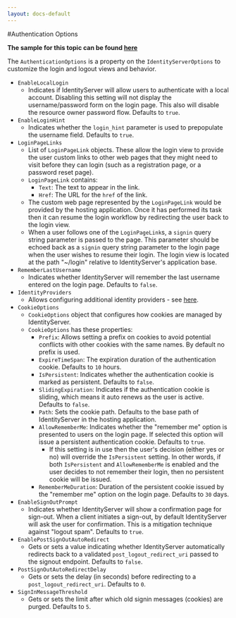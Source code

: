 ```yaml
---
layout: docs-default
---
```


#Authentication Options

**The sample for this topic can be found [here](https://github.com/thinktecture/Thinktecture.IdentityServer.v3.Samples/tree/master/source/CustomUserService)**

The `AuthenticationOptions` is a property on the `IdentityServerOptions` to customize the login and logout views and behavior.

* `EnableLocalLogin`
   * Indicates if IdentityServer will allow users to authenticate with a local account. Disabling this setting will not display the username/password form on the login page. This also will disable the resource owner password flow. Defaults to `true`.
* `EnableLoginHint`
   * Indicates whether the `login_hint` parameter is used to prepopulate the username field. Defaults to `true`.
* `LoginPageLinks`
   * List of `LoginPageLink` objects. These allow the login view to provide the user custom links to other web pages that they might need to visit before they can login (such as a registration page, or a password reset page). 
   * `LoginPageLink` contains:
      * `Text`: The text to appear in the link.
      * `Href`: The URL for the `href` of the link.
   * The custom web page represented by the `LoginPageLink` would be provided by the hosting application. Once it has performed its task then it can resume the login workflow by redirecting the user back to the login view.
   * When a user follows one of the `LoginPageLink`s, a `signin` query string parameter is passed to the page. This parameter should be echoed back as a `signin` query string parameter to the login page when the user wishes to resume their login. The login view is located at the path "~/login" relative to IdentityServer's application base. 
* `RememberLastUsername`
   * Indicates whether IdentityServer will remember the last username entered on the login page. Defaults to `false`.
* `IdentityProviders`
   * Allows configuring additional identity providers - see [here](identityProviders.html).
* `CookieOptions`
    * `CookieOptions` object that configures how cookies are managed by IdentityServer. 
    * `CookieOptions` has these properties:
       * `Prefix`: Allows setting a prefix on cookies to avoid potential conflicts with other cookies with the same names. By default no prefix is used.
       * `ExpireTimeSpan`: The expiration duration of the authentication cookie. Defaults to `10` hours.
       * `IsPersistent`: Indicates whether the authentication cookie is marked as persistent. Defaults to `false`.
       * `SlidingExpiration`: Indicates if the authentication cookie is sliding, which means it auto renews as the user is active. Defaults to `false`.
       * `Path`: Sets the cookie path. Defaults to the base path of IdentityServer in the hosting application.
       * `AllowRememberMe`: Indicates whether the "remember me" option is presented to users on the login page. If selected this option will issue a persistent authentication cookie. Defaults to `true`.
          * If this setting is in use then the user's decision (either yes or no) will override the `IsPersistent` setting. In other words, if both `IsPersistent` and `AllowRememberMe` is enabled and the user decides to not remember their login, then no persistent cookie will be issued.
       * `RememberMeDuration`: Duration of the persistent cookie issued by the "remember me" option on the login page. Defaults to `30` days.
* `EnableSignOutPrompt`
   * Indicates whether IdentityServer will show a confirmation page for sign-out. When a client initiates a sign-out, by default IdentityServer will ask the user for confirmation. This is a mitigation technique against "logout spam". Defaults to `true`.
* `EnablePostSignOutAutoRedirect`
  * Gets or sets a value indicating whether IdentityServer automatically redirects back to a validated `post_logout_redirect_uri` passed to the signout endpoint. Defaults to `false`.
* `PostSignOutAutoRedirectDelay`
  * Gets or sets the delay (in seconds) before redirecting to a `post_logout_redirect_uri`. Defaults to `0`.
* `SignInMessageThreshold`
  * Gets or sets the limit after which old signin messages (cookies) are purged. Defaults to `5`.
